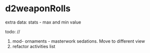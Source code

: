 # d2weaponRolls

extra data: stats - max and min value

todo: //
1) mod- ornaments - masterwork sedations. Move to different view
2) refactor activities list